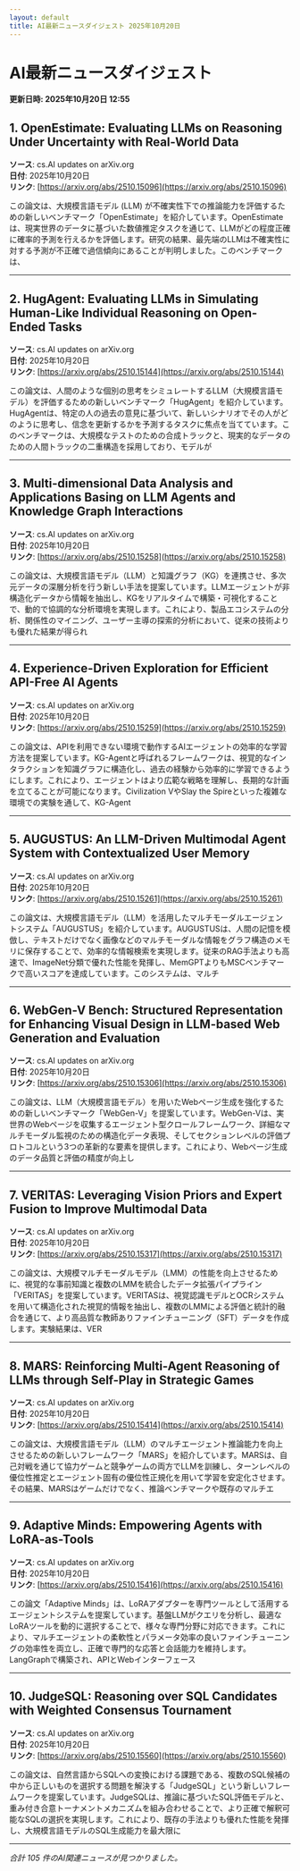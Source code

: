 ```yaml
---
layout: default
title: AI最新ニュースダイジェスト 2025年10月20日
---
```


# AI最新ニュースダイジェスト
**更新日時: 2025年10月20日 12:55**

## 1. OpenEstimate: Evaluating LLMs on Reasoning Under Uncertainty with Real-World Data

**ソース**: cs.AI updates on arXiv.org  
**日付**: 2025年10月20日  
**リンク**: [https://arxiv.org/abs/2510.15096](https://arxiv.org/abs/2510.15096)  

この論文は、大規模言語モデル (LLM) が不確実性下での推論能力を評価するための新しいベンチマーク「OpenEstimate」を紹介しています。OpenEstimateは、現実世界のデータに基づいた数値推定タスクを通じて、LLMがどの程度正確に確率的予測を行えるかを評価します。研究の結果、最先端のLLMは不確実性に対する予測が不正確で過信傾向にあることが判明しました。このベンチマークは、  

---

## 2. HugAgent: Evaluating LLMs in Simulating Human-Like Individual Reasoning on Open-Ended Tasks

**ソース**: cs.AI updates on arXiv.org  
**日付**: 2025年10月20日  
**リンク**: [https://arxiv.org/abs/2510.15144](https://arxiv.org/abs/2510.15144)  

この論文は、人間のような個別の思考をシミュレートするLLM（大規模言語モデル）を評価するための新しいベンチマーク「HugAgent」を紹介しています。HugAgentは、特定の人の過去の意見に基づいて、新しいシナリオでその人がどのように思考し、信念を更新するかを予測するタスクに焦点を当てています。このベンチマークは、大規模なテストのための合成トラックと、現実的なデータのための人間トラックの二重構造を採用しており、モデルが  

---

## 3. Multi-dimensional Data Analysis and Applications Basing on LLM Agents and Knowledge Graph Interactions

**ソース**: cs.AI updates on arXiv.org  
**日付**: 2025年10月20日  
**リンク**: [https://arxiv.org/abs/2510.15258](https://arxiv.org/abs/2510.15258)  

この論文は、大規模言語モデル（LLM）と知識グラフ（KG）を連携させ、多次元データの深層分析を行う新しい手法を提案しています。LLMエージェントが非構造化データから情報を抽出し、KGをリアルタイムで構築・可視化することで、動的で協調的な分析環境を実現します。これにより、製品エコシステムの分析、関係性のマイニング、ユーザー主導の探索的分析において、従来の技術よりも優れた結果が得られ  

---

## 4. Experience-Driven Exploration for Efficient API-Free AI Agents

**ソース**: cs.AI updates on arXiv.org  
**日付**: 2025年10月20日  
**リンク**: [https://arxiv.org/abs/2510.15259](https://arxiv.org/abs/2510.15259)  

この論文は、APIを利用できない環境で動作するAIエージェントの効率的な学習方法を提案しています。KG-Agentと呼ばれるフレームワークは、視覚的なインタラクションを知識グラフに構造化し、過去の経験から効率的に学習できるようにします。これにより、エージェントはより広範な戦略を理解し、長期的な計画を立てることが可能になります。Civilization VやSlay the Spireといった複雑な環境での実験を通して、KG-Agent  

---

## 5. AUGUSTUS: An LLM-Driven Multimodal Agent System with Contextualized User Memory

**ソース**: cs.AI updates on arXiv.org  
**日付**: 2025年10月20日  
**リンク**: [https://arxiv.org/abs/2510.15261](https://arxiv.org/abs/2510.15261)  

この論文は、大規模言語モデル（LLM）を活用したマルチモーダルエージェントシステム「AUGUSTUS」を紹介しています。AUGUSTUSは、人間の記憶を模倣し、テキストだけでなく画像などのマルチモーダルな情報をグラフ構造のメモリに保存することで、効率的な情報検索を実現します。従来のRAG手法よりも高速で、ImageNet分類で優れた性能を発揮し、MemGPTよりもMSCベンチマークで高いスコアを達成しています。このシステムは、マルチ  

---

## 6. WebGen-V Bench: Structured Representation for Enhancing Visual Design in LLM-based Web Generation and Evaluation

**ソース**: cs.AI updates on arXiv.org  
**日付**: 2025年10月20日  
**リンク**: [https://arxiv.org/abs/2510.15306](https://arxiv.org/abs/2510.15306)  

この論文は、LLM（大規模言語モデル）を用いたWebページ生成を強化するための新しいベンチマーク「WebGen-V」を提案しています。WebGen-Vは、実世界のWebページを収集するエージェント型クロールフレームワーク、詳細なマルチモーダル監視のための構造化データ表現、そしてセクションレベルの評価プロトコルという3つの革新的な要素を提供します。これにより、Webページ生成のデータ品質と評価の精度が向上し  

---

## 7. VERITAS: Leveraging Vision Priors and Expert Fusion to Improve Multimodal Data

**ソース**: cs.AI updates on arXiv.org  
**日付**: 2025年10月20日  
**リンク**: [https://arxiv.org/abs/2510.15317](https://arxiv.org/abs/2510.15317)  

この論文は、大規模マルチモーダルモデル（LMM）の性能を向上させるために、視覚的な事前知識と複数のLMMを統合したデータ拡張パイプライン「VERITAS」を提案しています。VERITASは、視覚認識モデルとOCRシステムを用いて構造化された視覚的情報を抽出し、複数のLMMによる評価と統計的融合を通じて、より高品質な教師ありファインチューニング（SFT）データを作成します。実験結果は、VER  

---

## 8. MARS: Reinforcing Multi-Agent Reasoning of LLMs through Self-Play in Strategic Games

**ソース**: cs.AI updates on arXiv.org  
**日付**: 2025年10月20日  
**リンク**: [https://arxiv.org/abs/2510.15414](https://arxiv.org/abs/2510.15414)  

この論文は、大規模言語モデル（LLM）のマルチエージェント推論能力を向上させるための新しいフレームワーク「MARS」を紹介しています。MARSは、自己対戦を通じて協力ゲームと競争ゲームの両方でLLMを訓練し、ターンレベルの優位性推定とエージェント固有の優位性正規化を用いて学習を安定化させます。その結果、MARSはゲームだけでなく、推論ベンチマークや既存のマルチエ  

---

## 9. Adaptive Minds: Empowering Agents with LoRA-as-Tools

**ソース**: cs.AI updates on arXiv.org  
**日付**: 2025年10月20日  
**リンク**: [https://arxiv.org/abs/2510.15416](https://arxiv.org/abs/2510.15416)  

この論文「Adaptive Minds」は、LoRAアダプターを専門ツールとして活用するエージェントシステムを提案しています。基盤LLMがクエリを分析し、最適なLoRAツールを動的に選択することで、様々な専門分野に対応できます。これにより、マルチエージェントの柔軟性とパラメータ効率の良いファインチューニングの効率性を両立し、正確で専門的な応答と会話能力を維持します。LangGraphで構築され、APIとWebインターフェース  

---

## 10. JudgeSQL: Reasoning over SQL Candidates with Weighted Consensus Tournament

**ソース**: cs.AI updates on arXiv.org  
**日付**: 2025年10月20日  
**リンク**: [https://arxiv.org/abs/2510.15560](https://arxiv.org/abs/2510.15560)  

この論文は、自然言語からSQLへの変換における課題である、複数のSQL候補の中から正しいものを選択する問題を解決する「JudgeSQL」という新しいフレームワークを提案しています。JudgeSQLは、推論に基づいたSQL評価モデルと、重み付き合意トーナメントメカニズムを組み合わせることで、より正確で解釈可能なSQLの選択を実現します。これにより、既存の手法よりも優れた性能を発揮し、大規模言語モデルのSQL生成能力を最大限に  

---

*合計 105 件のAI関連ニュースが見つかりました。*
